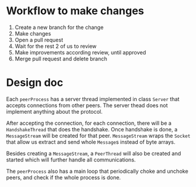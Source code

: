 # Workflow to make changes

1. Create a new branch for the change
2. Make changes
3. Open a pull request
4. Wait for the rest 2 of us to review
5. Make improvements according review, until approved
6. Merge pull request and delete branch

# Design doc

Each `peerProcess` has a server thread implemented in class `Server` that accepts connections from other peers. The server thead does not implement anything about the protocol.

After accepting the connection, for each connection, there will be a `HandshakeThread` that does the handshake. Once handshake is done, a `MessageStream` will be created for that peer. `MessageStream` wraps the `Socket` that allow us extract and send whole `Message`s instead of byte arrays.

Besides creating a `MessageStream`, a `PeerThread` will also be created and started which will further handle all communications.

The `peerProcess` also has a main loop that periodically choke and unchoke peers, and check if the whole process is done.